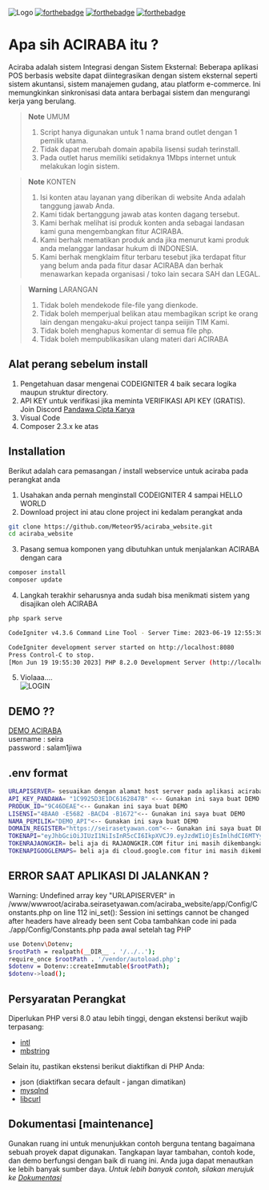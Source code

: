 ![Logo](https://cdn.seirasetyawan.com/images/aciraba_logo.png)
[![forthebadge](https://forthebadge.com/images/badges/built-with-love.svg)](https://forthebadge.com) [![forthebadge](https://cdn.seirasetyawan.com/images/made-with-php---codeigniter-4.svg)](https://forthebadge.com) [![forthebadge](https://cdn.seirasetyawan.com/images/semi-open-source.svg)](https://forthebadge.com) 
# Apa sih ACIRABA itu ?
Aciraba adalah sistem Integrasi dengan Sistem Eksternal: Beberapa aplikasi POS berbasis website dapat diintegrasikan dengan sistem eksternal seperti sistem akuntansi, sistem manajemen gudang, atau platform e-commerce. Ini memungkinkan sinkronisasi data antara berbagai sistem dan mengurangi kerja yang berulang.<br>

> **Note** UMUM <br>
> 1. Script hanya digunakan untuk 1 nama brand outlet dengan 1 pemilik utama.
> 2. Tidak dapat merubah domain apabila lisensi sudah terinstall.
> 3. Pada outlet harus memiliki setidaknya 1Mbps internet untuk melakukan login sistem.

> **Note** KONTEN <br>
> 1. Isi konten atau layanan yang diberikan di website Anda adalah tanggung jawab Anda.
> 2. Kami tidak bertanggung jawab atas konten dagang tersebut.
> 3. Kami berhak melihat isi produk konten anda sebagai landasan kami guna mengembangkan fitur ACIRABA.
> 4. Kami berhak mematikan produk anda jika menurut kami produk anda melanggar landasar hukum di INDONESIA.
> 5. Kami berhak mengklaim fitur terbaru tesebut jika terdapat fitur yang belum anda pada fitur dasar ACIRABA dan berhak menawarkan kepada organisasi / toko lain secara SAH dan LEGAL.

> **Warning** LARANGAN <br>
> 1. Tidak boleh mendekode file-file yang dienkode.
> 2. Tidak boleh memperjual belikan atau membagikan script ke orang lain dengan mengaku-akui project tanpa seiijin TIM Kami.
> 3. Tidak boleh menghapus komentar di semua file php.
> 4. Tidak boleh mempublikasikan ulang materi dari ACIRABA

## Alat perang sebelum install
1. Pengetahuan dasar mengenai CODEIGNITER 4 baik secara logika maupun struktur directory.
2. API KEY untuk verifikasi jika meminta VERIFIKASI API KEY (GRATIS). Join Discord [Pandawa Cipta Karya](https://discord.gg/K3fsg32a6n)
3. Visual Code
4. Composer 2.3.x ke atas
## Installation
Berikut adalah cara pemasangan / install webservice untuk aciraba pada perangkat anda
1. Usahakan anda pernah menginstall CODEIGNITER 4 sampai HELLO WORLD
2. Download project ini atau clone project ini kedalam perangkat anda
```bash
git clone https://github.com/Meteor95/aciraba_website.git
cd aciraba_website
```
3. Pasang semua komponen yang dibutuhkan untuk menjalankan ACIRABA dengan cara
```bash
composer install
composer update
```
4. Langkah terakhir seharusnya anda sudah bisa menikmati sistem yang disajikan oleh ACIRABA
```bash
php spark serve

CodeIgniter v4.3.6 Command Line Tool - Server Time: 2023-06-19 12:55:30 UTC+00:00

CodeIgniter development server started on http://localhost:8080
Press Control-C to stop.
[Mon Jun 19 19:55:30 2023] PHP 8.2.0 Development Server (http://localhost:8080) started
```
5. Violaaa....<br>
![LOGIN](https://cdn.seirasetyawan.com/images/login_form.png)
## DEMO ??
[DEMO ACIRABA](https://aciraba.seirasetyawan.com)<br>
username : seira<br>
password : salam1jiwa<br>
## .env format
```bash
URLAPISERVER= sesuaikan dengan alamat host server pada aplikasi aciraba_server terinstall
API_KEY_PANDAWA= "1C9925D3E1DC6162847B" <-- Gunakan ini saya buat DEMO
PRODUK_ID="9C46DEAE"<-- Gunakan ini saya buat DEMO
LISENSI="4BAA0 -E5682 -BACD4 -B1672"<-- Gunakan ini saya buat DEMO
NAMA_PEMILIK="DEMO_API"<-- Gunakan ini saya buat DEMO
DOMAIN_REGISTER="https://seirasetyawan.com"<-- Gunakan ini saya buat DEMO
TOKENAPI="eyJhbGciOiJIUzI1NiIsInR5cCI6IkpXVCJ9.eyJzdWIiOjEsImlhdCI6MTYyNDI2MTk1NywiZXhwIjoxNjM5ODEzOTU3fQ.MSLX2hbVGle88bofGlCAgMdkUjs54ntyinQljs6_RCI" <-- Gunakan ini saya buat DEMO
TOKENRAJAONGKIR= beli aja di RAJAONGKIR.COM fitur ini masih dikembangkan 
TOKENAPIGOOGLEMAPS= beli aja di cloud.google.com fitur ini masih dikembangkan
```
## ERROR SAAT APLIKASI DI JALANKAN ?
Warning: Undefined array key "URLAPISERVER" in /www/wwwroot/aciraba.seirasetyawan.com/aciraba_website/app/Config/Constants.php on line 112
ini_set(): Session ini settings cannot be changed after headers have already been sent
Coba tambahkan code ini pada ./app/Config/Constants.php pada awal setelah tag PHP
```bash
use Dotenv\Dotenv;
$rootPath = realpath(__DIR__ . '/../..');
require_once $rootPath . '/vendor/autoload.php';
$dotenv = Dotenv::createImmutable($rootPath);
$dotenv->load();
```

## Persyaratan Perangkat
Diperlukan PHP versi 8.0 atau lebih tinggi, dengan ekstensi berikut wajib terpasang:
- [intl](http://php.net/manual/en/intl.requirements.php)
- [mbstring](http://php.net/manual/en/mbstring.installation.php)
  
Selain itu, pastikan ekstensi berikut diaktifkan di PHP Anda:
- json (diaktifkan secara default - jangan dimatikan)
- [mysqlnd](http://php.net/manual/en/mysqlnd.install.php)
- [libcurl](http://php.net/manual/en/curl.requirements.php)

## Dokumentasi [maintenance]
Gunakan ruang ini untuk menunjukkan contoh berguna tentang bagaimana sebuah proyek dapat digunakan. Tangkapan layar tambahan, contoh kode, dan demo berfungsi dengan baik di ruang ini. Anda juga dapat menautkan ke lebih banyak sumber daya.
_Untuk lebih banyak contoh, silakan merujuk ke [Dokumentasi](https://example.com)_

